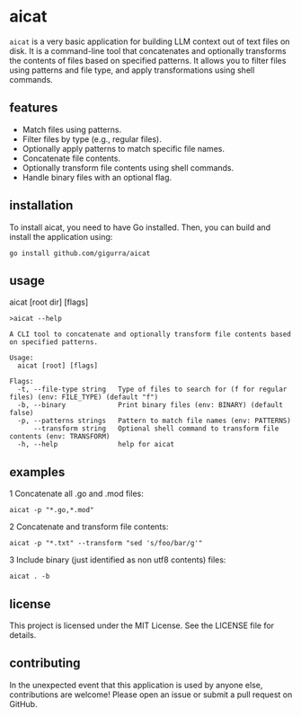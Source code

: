 # aicat

`aicat` is a very basic application for building LLM context out of text files on disk. It is a command-line tool that
concatenates and optionally transforms the contents of files based on specified patterns. It allows you to filter
files using patterns and file type, and apply transformations using shell commands.

## features

 - Match files using patterns. 
 - Filter files by type (e.g., regular files). 
 - Optionally apply patterns to match specific file names. 
 - Concatenate file contents. 
 - Optionally transform file contents using shell commands. 
 - Handle binary files with an optional flag.

## installation

To install aicat, you need to have Go installed. Then, you can build and install the application using:

`go install github.com/gigurra/aicat`

## usage

aicat [root dir] [flags]

```
>aicat --help

A CLI tool to concatenate and optionally transform file contents based on specified patterns.

Usage:
  aicat [root] [flags]

Flags:
  -t, --file-type string   Type of files to search for (f for regular files) (env: FILE_TYPE) (default "f")
  -b, --binary             Print binary files (env: BINARY) (default false)
  -p, --patterns strings   Pattern to match file names (env: PATTERNS)
      --transform string   Optional shell command to transform file contents (env: TRANSFORM)
  -h, --help               help for aicat
```

## examples

1 Concatenate all .go and .mod files:

    aicat -p "*.go,*.mod"

2 Concatenate and transform file contents:

    aicat -p "*.txt" --transform "sed 's/foo/bar/g'"

3 Include binary (just identified as non utf8 contents) files:

    aicat . -b

## license

This project is licensed under the MIT License. See the LICENSE file for details.

## contributing

In the unexpected event that this application is used by anyone else,
contributions are welcome! Please open an issue or submit a pull request on GitHub.
